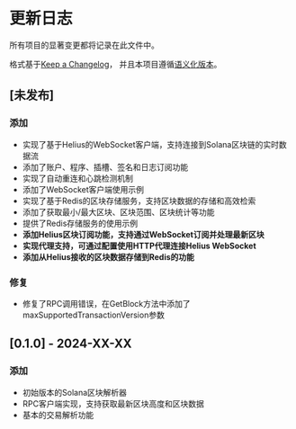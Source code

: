 # 更新日志

所有项目的显著变更都将记录在此文件中。

格式基于[Keep a Changelog](https://keepachangelog.com/zh-CN/1.0.0/)，
并且本项目遵循[语义化版本](https://semver.org/lang/zh-CN/)。

## [未发布]

### 添加
- 实现了基于Helius的WebSocket客户端，支持连接到Solana区块链的实时数据流
- 添加了账户、程序、插槽、签名和日志订阅功能
- 实现了自动重连和心跳检测机制
- 添加了WebSocket客户端使用示例
- 实现了基于Redis的区块存储服务，支持区块数据的存储和高效检索
- 添加了获取最小/最大区块、区块范围、区块统计等功能
- 提供了Redis存储服务的使用示例
- **添加Helius区块订阅功能，支持通过WebSocket订阅并处理最新区块**
- **实现代理支持，可通过配置使用HTTP代理连接Helius WebSocket**
- **添加从Helius接收的区块数据存储到Redis的功能**

### 修复
- 修复了RPC调用错误，在GetBlock方法中添加了maxSupportedTransactionVersion参数

## [0.1.0] - 2024-XX-XX

### 添加
- 初始版本的Solana区块解析器
- RPC客户端实现，支持获取最新区块高度和区块数据
- 基本的交易解析功能 